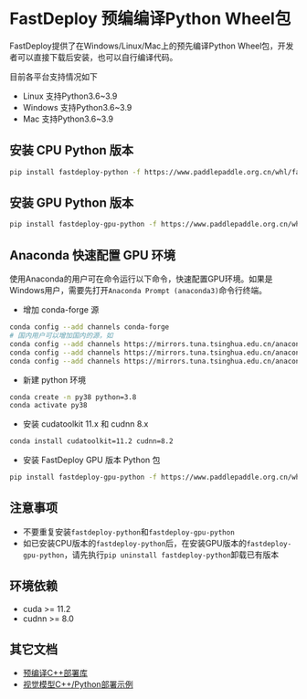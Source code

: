 # FastDeploy 预编编译Python Wheel包

FastDeploy提供了在Windows/Linux/Mac上的预先编译Python Wheel包，开发者可以直接下载后安装，也可以自行编译代码。

目前各平台支持情况如下

- Linux 支持Python3.6~3.9
- Windows 支持Python3.6~3.9
- Mac 支持Python3.6~3.9

## 安装 CPU Python 版本
```bash
pip install fastdeploy-python -f https://www.paddlepaddle.org.cn/whl/fastdeploy.html
```
## 安装 GPU Python 版本
```bash
pip install fastdeploy-gpu-python -f https://www.paddlepaddle.org.cn/whl/fastdeploy.html
```

## Anaconda 快速配置 GPU 环境
使用Anaconda的用户可在命令运行以下命令，快速配置GPU环境。如果是Windows用户，需要先打开`Anaconda Prompt (anaconda3)`命令行终端。
- 增加 conda-forge 源
```bash
conda config --add channels conda-forge
# 国内用户可以增加国内的源，如
conda config --add channels https://mirrors.tuna.tsinghua.edu.cn/anaconda/pkgs/free/
conda config --add channels https://mirrors.tuna.tsinghua.edu.cn/anaconda/pkgs/main/
conda config --add channels https://mirrors.tuna.tsinghua.edu.cn/anaconda/cloud/conda-forge/
```
- 新建 python 环境
```bash
conda create -n py38 python=3.8
conda activate py38
```  
- 安装 cudatoolkit 11.x 和 cudnn 8.x
```bash
conda install cudatoolkit=11.2 cudnn=8.2
```
- 安装 FastDeploy GPU 版本 Python 包
```bash
pip install fastdeploy-gpu-python -f https://www.paddlepaddle.org.cn/whl/fastdeploy.html
```

## 注意事项
- 不要重复安装`fastdeploy-python`和`fastdeploy-gpu-python`
- 如已安装CPU版本的`fastdeploy-python`后，在安装GPU版本的`fastdeploy-gpu-python`，请先执行`pip uninstall fastdeploy-python`卸载已有版本

## 环境依赖

- cuda >= 11.2
- cudnn >= 8.0

## 其它文档

- [预编译C++部署库](./CPP_prebuilt_libraries.md)
- [视觉模型C++/Python部署示例](../../examples/vision/)
